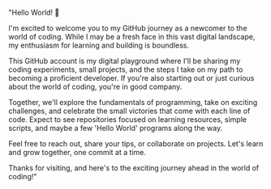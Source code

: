 "Hello World! 👋

I'm excited to welcome you to my GitHub journey as a newcomer to the world of coding. While I may be a fresh face in this vast digital landscape, my enthusiasm for learning and building is boundless.

This GitHub account is my digital playground where I'll be sharing my coding experiments, small projects, and the steps I take on my path to becoming a proficient developer. If you're also starting out or just curious about the world of coding, you're in good company.

Together, we'll explore the fundamentals of programming, take on exciting challenges, and celebrate the small victories that come with each line of code. Expect to see repositories focused on learning resources, simple scripts, and maybe a few 'Hello World' programs along the way.

Feel free to reach out, share your tips, or collaborate on projects. Let's learn and grow together, one commit at a time.

Thanks for visiting, and here's to the exciting journey ahead in the world of coding!"
